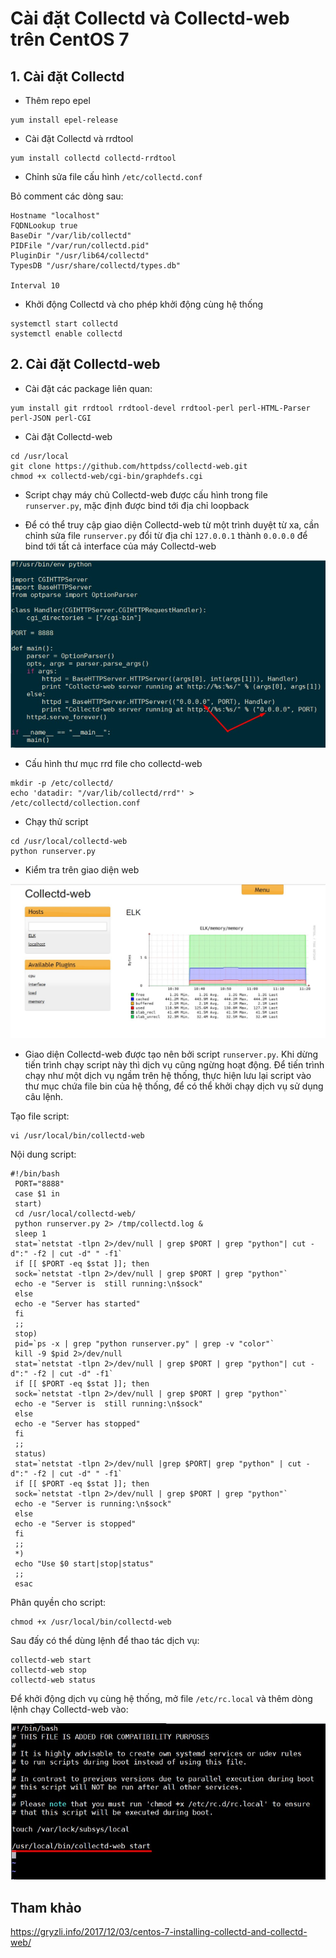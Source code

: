 # Cài đặt Collectd và Collectd-web trên CentOS 7

## 1. Cài đặt Collectd

- Thêm repo epel

```
yum install epel-release
```

- Cài đặt Collectd và rrdtool

```
yum install collectd collectd-rrdtool
```

- Chỉnh sửa file cấu hình `/etc/collectd.conf`

Bỏ comment các dòng sau:

```
Hostname "localhost"
FQDNLookup true
BaseDir "/var/lib/collectd"
PIDFile "/var/run/collectd.pid"
PluginDir "/usr/lib64/collectd"
TypesDB "/usr/share/collectd/types.db"

Interval 10
```

- Khởi động Collectd và cho phép khởi động cùng hệ thống

```
systemctl start collectd
systemctl enable collectd
```

## 2. Cài đặt Collectd-web

- Cài đặt các package liên quan:

```
yum install git rrdtool rrdtool-devel rrdtool-perl perl-HTML-Parser perl-JSON perl-CGI
```

- Cài đặt Collectd-web

```
cd /usr/local
git clone https://github.com/httpdss/collectd-web.git
chmod +x collectd-web/cgi-bin/graphdefs.cgi
```

- Script chạy máy chủ Collectd-web được cấu hình trong file `runserver.py`, mặc định được bind tới địa chỉ loopback

- Để có thể truy cập giao diện Collectd-web từ một trình duyệt từ xa, cần chỉnh sửa file `runserver.py` đổi từ địa chỉ `127.0.0.1` thành `0.0.0.0` để bind tới tất cả interface của máy Collectd-web

<img src="img/05.jpg">

- Cấu hình thư mục rrd file cho collectd-web

```
mkdir -p /etc/collectd/
echo 'datadir: "/var/lib/collectd/rrd"' > /etc/collectd/collection.conf
```

- Chạy thử script

```
cd /usr/local/collectd-web
python runserver.py
```

- Kiểm tra trên giao diện web

<img src="img/04.jpg">

- Giao diện Collectd-web được tạo nên bởi script `runserver.py`. Khi dừng tiến trình chạy script này thì dịch vụ cũng ngừng hoạt động. Để tiến trình chạy như một dịch vụ ngầm trên hệ thống, thực hiện lưu lại script vào thư mục chứa file bin của hệ thống, để có thể khởi chạy dịch vụ sử dụng câu lệnh.

Tạo file script:

```
vi /usr/local/bin/collectd-web
```

Nội dung script:

```
#!/bin/bash
 PORT="8888"
 case $1 in
 start)
 cd /usr/local/collectd-web/
 python runserver.py 2> /tmp/collectd.log &
 sleep 1
 stat=`netstat -tlpn 2>/dev/null | grep $PORT | grep "python"| cut -d":" -f2 | cut -d" " -f1`
 if [[ $PORT -eq $stat ]]; then
 sock=`netstat -tlpn 2>/dev/null | grep $PORT | grep "python"`
 echo -e "Server is  still running:\n$sock"
 else
 echo -e "Server has started"
 fi
 ;;
 stop)
 pid=`ps -x | grep "python runserver.py" | grep -v "color"`
 kill -9 $pid 2>/dev/null
 stat=`netstat -tlpn 2>/dev/null | grep $PORT | grep "python"| cut -d":" -f2 | cut -d" -f1`
 if [[ $PORT -eq $stat ]]; then
 sock=`netstat -tlpn 2>/dev/null | grep $PORT | grep "python"`
 echo -e "Server is  still running:\n$sock"
 else
 echo -e "Server has stopped"
 fi
 ;;
 status)
 stat=`netstat -tlpn 2>/dev/null |grep $PORT| grep "python" | cut -d":" -f2 | cut -d" " -f1`
 if [[ $PORT -eq $stat ]]; then
 sock=`netstat -tlpn 2>/dev/null | grep $PORT | grep "python"`
 echo -e "Server is running:\n$sock"
 else
 echo -e "Server is stopped"
 fi
 ;;
 *)
 echo "Use $0 start|stop|status"
 ;;
 esac
```

Phân quyền cho script:

```
chmod +x /usr/local/bin/collectd-web
```

Sau đấy có thể dùng lệnh để thao tác dịch vụ:

```
collectd-web start
collectd-web stop
collectd-web status
```

Để khởi động dịch vụ cùng hệ thống, mở file `/etc/rc.local` và thêm dòng lệnh chạy Collectd-web vào:

<img src="img/06.jpg">

## Tham khảo

https://gryzli.info/2017/12/03/centos-7-installing-collectd-and-collectd-web/